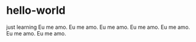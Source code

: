 # hello-world
just learning
Eu me amo. Eu me amo. Eu me amo. Eu me amo. Eu me amo. Eu me amo. Eu me amo.
